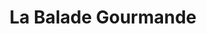 ---
title: "La Balade Gourmande"
url: /azay-le-rideau/la-balade-gourmande-rue-gambetta/
shop: Spirituosen
---